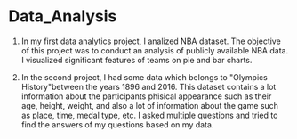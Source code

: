 # Data_Analysis

1) In my first data analytics project, I analized NBA dataset. The objective of this project was to conduct an analysis of publicly available NBA data. I visualized significant features of teams on pie and bar charts.

2) In the second project, I had some data which belongs to "Olympics History"between the years 1896 and 2016. This dataset contains a lot information about the participants phisical appearance such as their age, height, weight, and also a lot of information about the game such as place, time, medal type, etc. I asked multiple questions and tried to find the answers of my questions based on my data.
